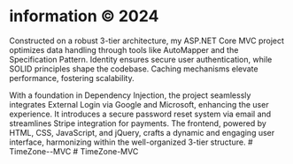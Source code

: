 <h1>information &copy 2024 </h1>
Constructed on a robust 3-tier architecture, my ASP.NET Core MVC project optimizes data handling through tools like AutoMapper and the Specification Pattern. Identity ensures secure user authentication, while SOLID principles shape the codebase. Caching mechanisms elevate performance, fostering scalability.

With a foundation in Dependency Injection, the project seamlessly integrates External Login via Google and Microsoft, enhancing the user experience. It introduces a secure password reset system via email and streamlines Stripe integration for payments. The frontend, powered by HTML, CSS, JavaScript, and jQuery, crafts a dynamic and engaging user interface, harmonizing within the well-organized 3-tier structure.
#   T i m e Z o n e - - M V C  
 #   T i m e Z o n e - M V C  
 